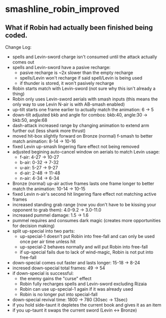 # smashline_robin_improved
What if Robin had actually been finished being coded.
--------------------------------------------------------------------------
Change Log:
- spells and Levin-sword charge isn't consumed until the attack actually comes out
- spells and Levin-sword have a pasive recharge:
	* pasive recharge is ~2x slower than the empty recharge
	* spells/Levin won't recharge if said spell/Levin is being used
	* if thunder is stored, it won't pasively recharge
- Robin starts match with Levin-sword (not sure why this isn't already a thing)
- Robin only uses Levin-sword aerials with smash inputs (this means the only way to use Levin N-air is with AB-smash enabled)
- up-tilt starts one frame earlier to actually match the animation: 6 -> 5
- down-tilt adjusted bkb and angle for combos: bkb:40, angle:30 -> bkb:50, angle:68
- dash-attack increased range by changing animation to extend arm further out (less shank more thrust)
- moved hit-box slightly forward on Bronze (normal) f-smash to better match animation: 8-14 -> 10-16
- fixed Levin up-smash lingering flare effect not being removed
- adjusted begining auto-cancel window on aerials to match Levin usage:
	* f-air: 4-27 -> 10-27
	* b-air: 0-32 -> 7-32
	* u-air: 5-27 -> 9-27
	* d-air: 2-48 -> 11-48
	* n-air: 4-34 -> 6-34
- Bronze (normal) up-air active frames lasts one frame longer to better match the animation: 10-14 -> 10-15
- fixed Levin n-air's second hit lingering flare effect not matching active frames 
- increased standing grab range (now you don't have to be kissing your opponent to grab them): 4.0-9.2 -> 3.0-11.0
- increased pummel damage: 1.5 -> 1.6
- pummel requires and consumes dark magic (creates more opportunities for decision making)
- split up-special into two parts:
	* up-special-1 doesn't put Robin into free-fall and can only be used once per air time unless hit
	* up-special-2 behaves normally and will put Robin into free-fall
	* if up-special fails due to lack of wind-magic, Robin is not put into free-fall
- down-special comes out faster and lasts longer: 15-18 -> 8-24
- incresed down-special total frames: 49 -> 54
- if down-special is successful:
	* the enemy gains the "curse" effect
	* Robin fully recharges spells and Levin-sword excluding Rizaia
	* Robin can use up-special-1 again if it was already used
	* Robin is no longer put into special-fall
- down-special revival time: 1800 -> 780 (30sec -> 13sec)
- if you hold side-taunt it depletes the current book and gives it as an item
- if you up-taunt it swaps the current sword (Levin <-> Bronze)
